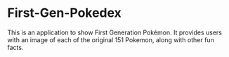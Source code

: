 # First-Gen-Pokedex
This is an application to show First Generation Pokémon. It provides users with an image of each of the original 151 Pokemon, along with other fun facts.

